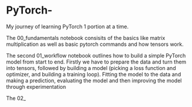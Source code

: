 # PyTorch-
My journey of learning PyTorch 1 portion at a time.

The 00_fundamentals notebook consisits of the basics like matrix multiplication as well as basic pytorch commands and how tensors work.

The second 01_workflow notebook outlines how to build a simple PyTorch model from start to end. Firstly we have to prepare the data and turn them into tensors, followed by building a model (picking a loss function and optimizer, and building a training loop). Fitting the model to the data and making a prediction, evaluating the model and then improving the model through experimentation

The 02_
